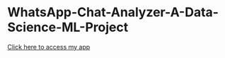 # WhatsApp-Chat-Analyzer-A-Data-Science-ML-Project
[Click here to access my app](https://eknathmali.streamlit.app/)
